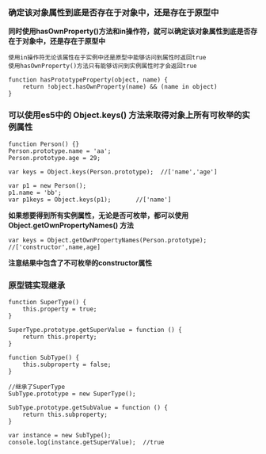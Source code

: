 ### 确定该对象属性到底是否存在于对象中，还是存在于原型中

**同时使用hasOwnProperty()方法和in操作符，就可以确定该对象属性到底是否存在于对象中，还是存在于原型中**

    使用in操作符无论该属性在于实例中还是原型中能够访问到属性时返回true
    使用hasOwnProperty()方法只有能够访问到实例属性时才会返回true

    function hasPrototypeProperty(object, name) {
        return !object.hasOwnProperty(name) && (name in object)
    }

### 可以使用es5中的 Object.keys() 方法来取得对象上所有可枚举的实例属性

    function Person() {}
    Person.prototype.name = 'aa';
    Person.prototype.age = 29;

    var keys = Object.keys(Person.prototype);  //['name','age']

    var p1 = new Person();
    p1.name = 'bb';
    var p1keys = Object.keys(p1);       //['name']

**如果想要得到所有实例属性，无论是否可枚举，都可以使用 Object.getOwnPropertyNames() 方法**

    var keys = Object.getOwnPropertyNames(Person.prototype);  //['constructor',name,age]

**注意结果中包含了不可枚举的constructor属性**

### 原型链实现继承

    function SuperType() {
        this.property = true;
    }

    SuperType.prototype.getSuperValue = function () {
        return this.property;
    }

    function SubType() {
        this.subproperty = false;
    }

    //继承了SuperType
    SubType.prototype = new SuperType();

    SubType.prototype.getSubValue = function () {
        return this.subproperty;
    }

    var instance = new SubType();
    console.log(instance.getSuperValue);  //true